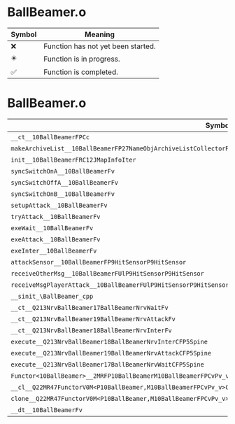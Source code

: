 # BallBeamer.o
| Symbol | Meaning 
| ------------- | ------------- 
| :x: | Function has not yet been started. 
| :eight_pointed_black_star: | Function is in progress. 
| :white_check_mark: | Function is completed. 


# BallBeamer.o
| Symbol | Decompiled? |
| ------------- | ------------- |
| `__ct__10BallBeamerFPCc` | :x: |
| `makeArchiveList__10BallBeamerFP27NameObjArchiveListCollectorRC12JMapInfoIter` | :x: |
| `init__10BallBeamerFRC12JMapInfoIter` | :x: |
| `syncSwitchOnA__10BallBeamerFv` | :x: |
| `syncSwitchOffA__10BallBeamerFv` | :x: |
| `syncSwitchOnB__10BallBeamerFv` | :x: |
| `setupAttack__10BallBeamerFv` | :x: |
| `tryAttack__10BallBeamerFv` | :x: |
| `exeWait__10BallBeamerFv` | :x: |
| `exeAttack__10BallBeamerFv` | :x: |
| `exeInter__10BallBeamerFv` | :x: |
| `attackSensor__10BallBeamerFP9HitSensorP9HitSensor` | :x: |
| `receiveOtherMsg__10BallBeamerFUlP9HitSensorP9HitSensor` | :x: |
| `receiveMsgPlayerAttack__10BallBeamerFUlP9HitSensorP9HitSensor` | :x: |
| `__sinit_\BallBeamer_cpp` | :x: |
| `__ct__Q213NrvBallBeamer17BallBeamerNrvWaitFv` | :x: |
| `__ct__Q213NrvBallBeamer19BallBeamerNrvAttackFv` | :x: |
| `__ct__Q213NrvBallBeamer18BallBeamerNrvInterFv` | :x: |
| `execute__Q213NrvBallBeamer18BallBeamerNrvInterCFP5Spine` | :x: |
| `execute__Q213NrvBallBeamer19BallBeamerNrvAttackCFP5Spine` | :x: |
| `execute__Q213NrvBallBeamer17BallBeamerNrvWaitCFP5Spine` | :x: |
| `Functor<10BallBeamer>__2MRFP10BallBeamerM10BallBeamerFPCvPv_v_Q22MR47FunctorV0M<P10BallBeamer,M10BallBeamerFPCvPv_v>` | :x: |
| `__cl__Q22MR47FunctorV0M<P10BallBeamer,M10BallBeamerFPCvPv_v>CFv` | :x: |
| `clone__Q22MR47FunctorV0M<P10BallBeamer,M10BallBeamerFPCvPv_v>CFP7JKRHeap` | :x: |
| `__dt__10BallBeamerFv` | :x: |

